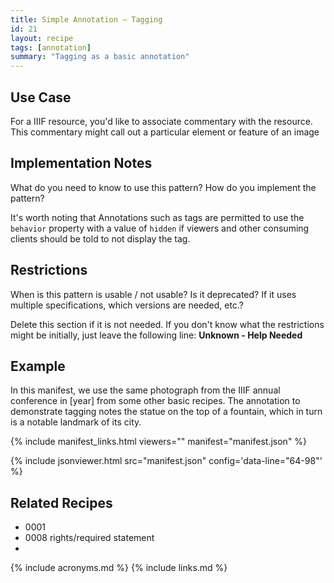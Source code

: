 ```yaml
---
title: Simple Annotation — Tagging
id: 21
layout: recipe
tags: [annotation]
summary: "Tagging as a basic annotation"
---
```


## Use Case

For a IIIF resource, you'd like to associate commentary with the resource. This commentary might call out a particular element or feature of an image

## Implementation Notes

What do you need to know to use this pattern?
How do you implement the pattern?

It's worth noting that Annotations such as tags are permitted to use the `behavior` property with a value of `hidden` if viewers and other consuming clients should be told to not display the tag.

## Restrictions

When is this pattern is usable / not usable? Is it deprecated? If it uses multiple specifications, which versions are needed, etc.? 

Delete this section if it is not needed.
If you don't know what the restrictions might be initially, just leave the following line:
**Unknown - Help Needed**

## Example

In this manifest, we use the same photograph from the IIIF annual conference in [year] from some other basic recipes. The annotation to demonstrate tagging notes the statue on the top of a fountain, which in turn is a notable landmark of its city.

{% include manifest_links.html viewers="" manifest="manifest.json" %}

{% include jsonviewer.html src="manifest.json" config='data-line="64-98"' %}

## Related Recipes

* 0001
* 0008 rights/required statement
* 

{% include acronyms.md %}
{% include links.md %}

